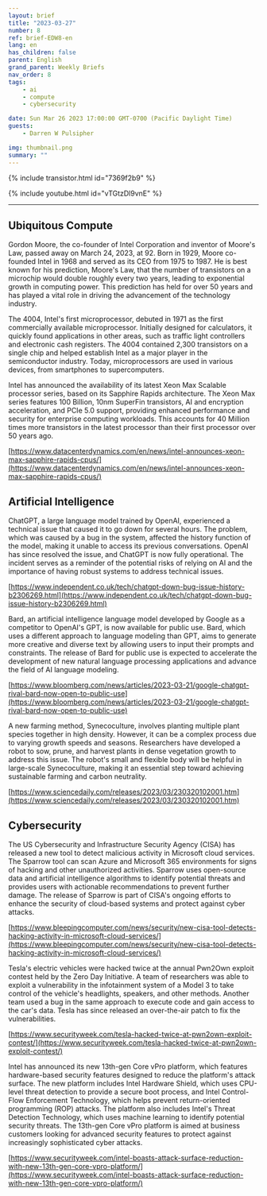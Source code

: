 ```yaml
---
layout: brief
title: "2023-03-27"
number: 8
ref: brief-EDW8-en
lang: en
has_children: false
parent: English
grand_parent: Weekly Briefs
nav_order: 8
tags:
    - ai
    - compute
    - cybersecurity

date: Sun Mar 26 2023 17:00:00 GMT-0700 (Pacific Daylight Time)
guests:
    - Darren W Pulsipher

img: thumbnail.png
summary: ""
---
```


{% include transistor.html id="7369f2b9" %}



{% include youtube.html id="vTGtzDl9vnE" %}

---

## Ubiquitous Compute

Gordon Moore, the co-founder of Intel Corporation and inventor of Moore's Law, passed away on March 24, 2023, at 92. Born in 1929, Moore co-founded Intel in 1968 and served as its CEO from 1975 to 1987. He is best known for his prediction, Moore's Law, that the number of transistors on a microchip would double roughly every two years, leading to exponential growth in computing power. This prediction has held for over 50 years and has played a vital role in driving the advancement of the technology industry.

The 4004, Intel's first microprocessor, debuted in 1971 as the first commercially available microprocessor. Initially designed for calculators, it quickly found applications in other areas, such as traffic light controllers and electronic cash registers. The 4004 contained 2,300 transistors on a single chip and helped establish Intel as a major player in the semiconductor industry. Today, microprocessors are used in various devices, from smartphones to supercomputers.

Intel has announced the availability of its latest Xeon Max Scalable processor series, based on its Sapphire Rapids architecture. The Xeon Max series features 100 Billion, 10nm SuperFin transistors, AI and encryption acceleration, and PCIe 5.0 support, providing enhanced performance and security for enterprise computing workloads.  This accounts for 40 Million times more transistors in the latest processor than their first processor over 50 years ago.

[https://www.datacenterdynamics.com/en/news/intel-announces-xeon-max-sapphire-rapids-cpus/](https://www.datacenterdynamics.com/en/news/intel-announces-xeon-max-sapphire-rapids-cpus/)

## Artificial Intelligence

ChatGPT, a large language model trained by OpenAI, experienced a technical issue that caused it to go down for several hours. The problem, which was caused by a bug in the system, affected the history function of the model, making it unable to access its previous conversations. OpenAI has since resolved the issue, and ChatGPT is now fully operational. The incident serves as a reminder of the potential risks of relying on AI and the importance of having robust systems to address technical issues.

[https://www.independent.co.uk/tech/chatgpt-down-bug-issue-history-b2306269.html](https://www.independent.co.uk/tech/chatgpt-down-bug-issue-history-b2306269.html)

Bard, an artificial intelligence language model developed by Google as a competitor to OpenAI's GPT, is now available for public use. Bard, which uses a different approach to language modeling than GPT, aims to generate more creative and diverse text by allowing users to input their prompts and constraints. The release of Bard for public use is expected to accelerate the development of new natural language processing applications and advance the field of AI language modeling.

[https://www.bloomberg.com/news/articles/2023-03-21/google-chatgpt-rival-bard-now-open-to-public-use](https://www.bloomberg.com/news/articles/2023-03-21/google-chatgpt-rival-bard-now-open-to-public-use)

A new farming method, Synecoculture, involves planting multiple plant species together in high density. However, it can be a complex process due to varying growth speeds and seasons. Researchers have developed a robot to sow, prune, and harvest plants in dense vegetation growth to address this issue. The robot's small and flexible body will be helpful in large-scale Synecoculture, making it an essential step toward achieving sustainable farming and carbon neutrality.

[https://www.sciencedaily.com/releases/2023/03/230320102001.htm](https://www.sciencedaily.com/releases/2023/03/230320102001.htm)

## Cybersecurity

The US Cybersecurity and Infrastructure Security Agency (CISA) has released a new tool to detect malicious activity in Microsoft cloud services. The Sparrow tool can scan Azure and Microsoft 365 environments for signs of hacking and other unauthorized activities. Sparrow uses open-source data and artificial intelligence algorithms to identify potential threats and provides users with actionable recommendations to prevent further damage. The release of Sparrow is part of CISA's ongoing efforts to enhance the security of cloud-based systems and protect against cyber attacks.

[https://www.bleepingcomputer.com/news/security/new-cisa-tool-detects-hacking-activity-in-microsoft-cloud-services/](https://www.bleepingcomputer.com/news/security/new-cisa-tool-detects-hacking-activity-in-microsoft-cloud-services/)

Tesla's electric vehicles were hacked twice at the annual Pwn2Own exploit contest held by the Zero Day Initiative. A team of researchers was able to exploit a vulnerability in the infotainment system of a Model 3 to take control of the vehicle's headlights, speakers, and other methods. Another team used a bug in the same approach to execute code and gain access to the car's data. Tesla has since released an over-the-air patch to fix the vulnerabilities.

[https://www.securityweek.com/tesla-hacked-twice-at-pwn2own-exploit-contest/](https://www.securityweek.com/tesla-hacked-twice-at-pwn2own-exploit-contest/)

Intel has announced its new 13th-gen Core vPro platform, which features hardware-based security features designed to reduce the platform's attack surface. The new platform includes Intel Hardware Shield, which uses CPU-level threat detection to provide a secure boot process, and Intel Control-Flow Enforcement Technology, which helps prevent return-oriented programming (ROP) attacks. The platform also includes Intel's Threat Detection Technology, which uses machine learning to identify potential security threats. The 13th-gen Core vPro platform is aimed at business customers looking for advanced security features to protect against increasingly sophisticated cyber attacks.

[https://www.securityweek.com/intel-boasts-attack-surface-reduction-with-new-13th-gen-core-vpro-platform/](https://www.securityweek.com/intel-boasts-attack-surface-reduction-with-new-13th-gen-core-vpro-platform/)


